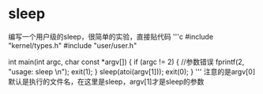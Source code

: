 # sleep
编写一个用户级的sleep，很简单的实验，直接贴代码
'''c
#include "kernel/types.h"
#include "user/user.h"

int main(int argc, char const *argv[])
{
  if (argc != 2) { //参数错误
    fprintf(2, "usage: sleep <time>\n");
    exit(1);
  }
  sleep(atoi(argv[1]));
  exit(0);
}
'''
    注意的是argv[0]默认是执行的文件名，在这里是sleep，argv[1]才是sleep的参数
    
